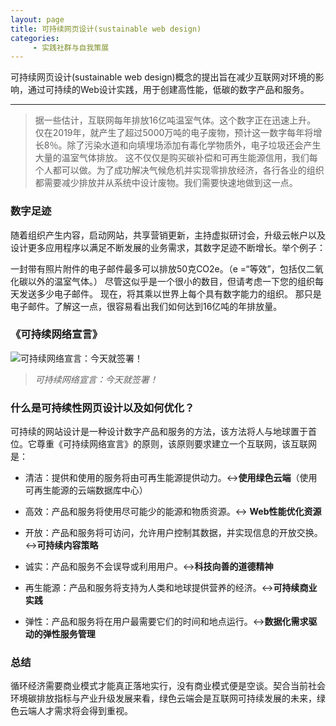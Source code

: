 ```yaml
---
layout: page
title: 可持续网页设计(sustainable web design)
categories:
     - 实践社群与自我策展
---
```


可持续网页设计(sustainable web design)概念的提出旨在减少互联网对环境的影响，通过可持续的Web设计实践，用于创建高性能，低碳的数字产品和服务。

--- 

>据一些估计，互联网每年排放16亿吨温室气体。这个数字正在迅速上升。
仅在2019年，就产生了超过5000万吨的电子废物，预计这一数字每年将增长8％。除了污染水道和向填埋场添加有毒化学物质外，电子垃圾还会产生大量的温室气体排放。
这不仅仅是购买碳补偿和可再生能源信用，我们每个人都可以做。为了成功解决气候危机并实现零排放经济，各行各业的组织都需要减少排放并从系统中设计废物。我们需要快速地做到这一点。

### 数字足迹
随着组织产生内容，启动网站，共享营销更新，主持虚拟研讨会，升级云帐户以及设计更多应用程序以满足不断发展的业务需求，其数字足迹不断增长。举个例子：

一封带有照片附件的电子邮件最多可以排放50克CO2e。（e =“等效”，包括仅二氧化碳以外的温室气体。）
尽管这似乎是一个很小的数目，但请考虑一下您的组织每天发送多少电子邮件。
现在，将其乘以世界上每个具有数字能力的组织。
那只是电子邮件。了解这一点，很容易看出我们如何达到16亿吨的年排放量。

### 《可持续网络宣言》
![可持续网络宣言：今天就签署！](https://img-blog.csdnimg.cn/img_convert/7ffec7e5f98225f8326d498bb3e17968.png#pic_center)
> *可持续网络宣言：今天就签署！*

### 什么是可持续性网页设计以及如何优化？
可持续的网站设计是一种设计数字产品和服务的方法，该方法将人与地球置于首位。它尊重《可持续网络宣言》的原则，该原则要求建立一个互联网，该互联网是：

* 清洁：提供和使用的服务将由可再生能源提供动力。↔**使用绿色云端**（使用可再生能源的云端数据库中心）

* 高效：产品和服务将使用尽可能少的能源和物质资源。↔ **Web性能优化资源**
* 开放：产品和服务将可访问，允许用户控制其数据，并实现信息的开放交换。↔**可持续内容策略**
* 诚实：产品和服务不会误导或利用用户。↔**科技向善的道德精神**
* 再生能源：产品和服务将支持为人类和地球提供营养的经济。↔**可持续商业实践**
* 弹性：产品和服务将在用户最需要它们的时间和地点运行。↔**数据化需求驱动的弹性服务管理**

### 总结
循环经济需要商业模式才能真正落地实行，没有商业模式便是空谈。契合当前社会环境碳排放指标与产业升级发展来看，绿色云端会是互联网可持续发展的未来，绿色云端人才需求将会得到重视。